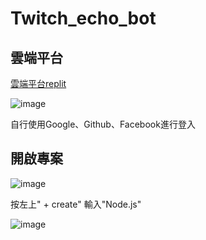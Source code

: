 # Twitch_echo_bot
## 雲端平台
[雲端平台replit](https://replit.com/)

![image](https://user-images.githubusercontent.com/55253641/153768177-3c89744f-1fec-41c7-a176-aba945f5ccf2.png)

自行使用Google、Github、Facebook進行登入

## 開啟專案
![image](https://user-images.githubusercontent.com/55253641/153768361-c785f39f-21b0-4f18-af81-5a30a029c976.png)

按左上" + create" 輸入"Node.js"

![image](https://user-images.githubusercontent.com/55253641/153768427-8d227281-123e-4977-9ad9-ec305a50a17c.png)

